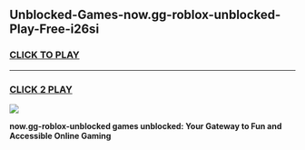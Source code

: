 
## Unblocked-Games-now.gg-roblox-unblocked-Play-Free-i26si
<h3>
<a href="https://premium76.site?title=now.gg-roblox-unblocked&ref=18A1">CLICK TO PLAY</a></h3>
<hr>

<h3>
<a href="https://premium76.site?title=now.gg-roblox-unblocked&ref=18A1">CLICK 2 PLAY</a>
  
</h3>

<a href="https://premium76.site?title=now.gg-roblox-unblocked&ref=18A1"><img src="https://clearcache.store/games.png"></a>


**now.gg-roblox-unblocked games unblocked: Your Gateway to Fun and Accessible Online Gaming**
